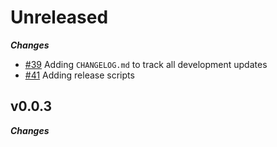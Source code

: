 # Unreleased

***Changes***

- [\#39](https://github.com/furychain/fury/issues/39) Adding `CHANGELOG.md` to track all development updates
- [\#41](https://github.com/furychain/fury/issues/41) Adding release scripts

## v0.0.3

***Changes***
